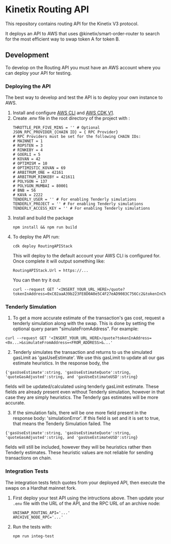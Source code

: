 # Kinetix Routing API

This repository contains routing API for the Kinetix V3 protocol.

It deploys an API to AWS that uses @kinetix/smart-order-router to search for the most efficient way to swap token A for token B.

## Development

To develop on the Routing API you must have an AWS account where you can deploy your API for testing.

### Deploying the API

The best way to develop and test the API is to deploy your own instance to AWS.

1. Install and configure [AWS CLI](https://docs.aws.amazon.com/cli/latest/userguide/install-cliv2.html) and [AWS CDK V1](https://docs.aws.amazon.com/cdk/latest/guide/getting_started.html).
2. Create .env file in the root directory of the project with :
   ```
   THROTTLE_PER_FIVE_MINS = '' # Optional
   JSON_RPC_PROVIDER_{CHAIN ID} = { RPC Provider}
   # RPC Providers must be set for the following CHAIN IDs:
   # MAINNET = 1
   # ROPSTEN = 3
   # RINKEBY = 4
   # GOERLI = 5
   # KOVAN = 42
   # OPTIMISM = 10
   # OPTIMISTIC_KOVAN = 69
   # ARBITRUM_ONE = 42161
   # ARBITRUM_RINKEBY = 421611
   # POLYGON = 137
   # POLYGON_MUMBAI = 80001
   # BNB = 56
   # KAVA = 2222
   TENDERLY_USER = '' # For enabling Tenderly simulations
   TENDERLY_PROJECT = '' # For enabling Tenderly simulations
   TENDERLY_ACCESS_KEY = '' # For enabling Tenderly simulations
   ```
3. Install and build the package
   ```
   npm install && npm run build
   ```
4. To deploy the API run:
   ```
   cdk deploy RoutingAPIStack
   ```
   This will deploy to the default account your AWS CLI is configured for. Once complete it will output something like:
   ```
   RoutingAPIStack.Url = https://...
   ```
   You can then try it out:
   ```
   curl --request GET '<INSERT_YOUR_URL_HERE>/quote?tokenInAddress=0xC02aaA39b223FE8D0A0e5C4F27eAD9083C756Cc2&tokenInChainId=1&tokenOutAddress=0x1f9840a85d5af5bf1d1762f925bdaddc4201f984&tokenOutChainId=1&amount=100&type=exactIn'
   ```

### Tenderly Simulation

1. To get a more accurate estimate of the transaction's gas cost, request a tenderly simulation along with the swap. This is done by setting the optional query param "simulateFromAddress". For example:

```
curl --request GET '<INSERT_YOUR_URL_HERE>/quote?tokenInAddress=<0x...>&simulateFromAddress=<FROM_ADDRESS>&...'
```

2. Tenderly simulates the transaction and returns to us the simulated gasLimit as 'gasUseEstimate'. We use this gasLimit to update all our gas estimate heuristics. In the response body, the

```
{'gasUseEstimate':string, 'gasUseEstimateQuote':string, 'quoteGasAdjusted':string, and 'gasUseEstimateUSD':string}
```

fields will be updated/calculated using tenderly gasLimit estimate. These fields are already present even without Tenderly simulation, however in that case they are simply heuristics. The Tenderly gas estimates will be more accurate.

3. If the simulation fails, there will be one more field present in the response body: 'simulationError'. If this field is set and it is set to true, that means the Tenderly Simulation failed. The

```
{'gasUseEstimate':string, 'gasUseEstimateQuote':string, 'quoteGasAdjusted':string, and 'gasUseEstimateUSD':string}
```

fields will still be included, however they will be heuristics rather then Tenderly estimates. These heuristic values are not reliable for sending transactions on chain.

### Integration Tests

The integration tests fetch quotes from your deployed API, then execute the swaps on a Hardhat mainnet fork.

1. First deploy your test API using the intructions above. Then update your `.env` file with the URL of the API, and the RPC URL of an archive node:

   ```
   UNISWAP_ROUTING_API='...'
   ARCHIVE_NODE_RPC='...'
   ```

2. Run the tests with:
   ```
   npm run integ-test
   ```
